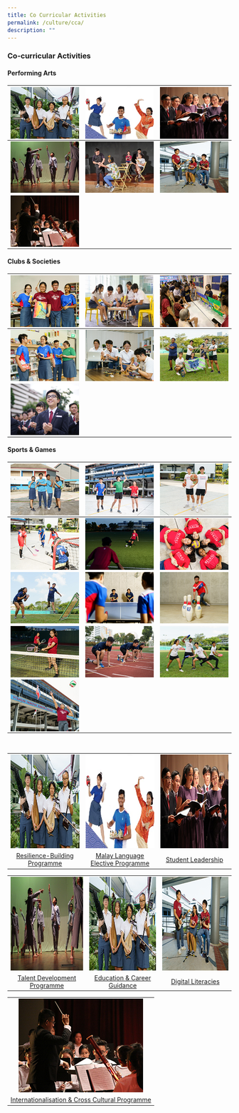 ```yaml
---
title: Co Curricular Activities
permalink: /culture/cca/
description: ""
---
```

### **Co-curricular Activities** 
#### **Performing Arts**

| <a href="/culture/cca/performing-arts/chinese-orchestra/"><img src="/images/CCA/cca1.jpg" align = "center"></a> | <a href="/culture/cca/performing-arts/culture-and-aesthetic-club/"><img src="/images/CCA/cca2.jpg" align = "center"></a> | <a href="/culture/cca/performing-arts/chorale/"><img src="/images/CCA/cca3.jpg" align = "center"></a> |
| --------   | --------     | --------    |
| <a href="/culture/cca/performing-arts/dance/"><img src="/images/CCA/cca4.jpg" align = "center"></a> | <a href="/culture/cca/performing-arts/eldds/"><img src="/images/CCA/cca5.jpg" align = "center"></a> | <a href="/culture/cca/performing-arts/musicians-club/"><img src="/images/CCA/cca6.jpg" align = "center"></a> |
| <a href="/culture/cca/performing-arts/symphonic-band/"><img src="/images/CCA/cca7.jpg" align = "center"></a> |               |               |

#### **Clubs & Societies**

| <a href="/culture/cca/clubs-and-societies/art-and-guitar/club/"><img src="/images/CCA/cca8.jpg" align = "center"></a> | <a href="/culture/cca/clubs-and-societies/class-leaders-council/"><img src="/images/CCA/cca9.jpg" align = "center"></a> | <a href="/culture/cca/clubs-and-societies/interact-club/"><img src="/images/CCA/cca10.jpg" align = "center"></a> |
| --------   | --------     | --------    |
| <a href="/culture/cca/clubs-and-societies/library-council-and-strategy-club/"><img src="/images/CCA/cca11.jpg" align = "center"></a> | <a href="/culture/cca/clubs-and-societies/makers-academy/"><img src="/images/CCA/cca12.jpg" align = "center"></a> | <a href="/culture/cca/clubs-and-societies/outdoor-adventure-club/"><img src="/images/CCA/cca13.jpg" align = "center"></a> |
| <a href="/culture/cca/clubs-and-societies/students-council/"><img src="/images/CCA/cca14.jpg" align = "center"></a> |               |               |


#### **Sports & Games**

| <a href="/culture/cca/sports-and-games/air-weapons/"><img src="/images/CCA/cca15.jpg" align = "center"></a> | <a href="/culture/cca/sports-and-games/badminton/"><img src="/images/CCA/cca16.jpg" align = "center"></a> | <a href="/culture/cca/sports-and-games/basketball/"><img src="/images/CCA/cca17.jpg" align = "center"></a> |
| --------   | --------     | --------    |
| <a href="/culture/cca/sports-and-games/floorball/"><img src="/images/CCA/cca18.jpg" align = "center"></a> | <a href="/culture/cca/sports-and-games/football/"><img src="/images/CCA/cca19.jpg" align = "center"></a> | <a href="/culture/cca/sports-and-games/netball/"><img src="/images/CCA/cca20.jpg" align = "center"></a>|
| <a href="/culture/cca/sports-and-games/modular-sports/"><img src="/images/CCA/cca21.jpg" align = "center"></a> | <a href="/culture/cca/sports-and-games/table-tennis/"><img src="/images/CCA/cca22.jpg" align = "center"></a> | <a href="/culture/cca/sports-and-games/tenpin-bowling/"><img src="/images/CCA/cca23.jpg" align = "center"></a> |
| <a href="/culture/cca/sports-and-games/tennis/"><img src="/images/CCA/cca24.jpg" align = "center"></a> | <a href="/culture/cca/sports-and-games/track-and-field/"><img src="/images/CCA/cca25.jpg" align = "center"></a> | <a href="/culture/cca/sports-and-games/ultimate-frisbee/"><img src="/images/CCA/cca26.jpg" align = "center"></a> |
| <a href="/culture/cca/sports-and-games/volleyball/"><img src="/images/CCA/cca27.jpg" align = "center"></a> |               |               |

<br clear="left" />	
<table>
	<tr>
    <td style= "text-align: center;">
			<a href="/culture/cca/performing-arts/resilience-building-programme/"><img src="/images/CCA/cca1.jpg" style="width:280px; height:210px;"></a>
		</td>
		<td style= "text-align: center;">
			<a href="/culture/cca/performing-arts/malay-language-elective-programme/"><img src="/images/CCA/cca2.jpg" style="width:280px; height:210px;"></a>
		</td>
    <td style= "text-align: center;">
			<a href="/culture/cca/performing-arts/student-leadership/"><img src="/images/CCA/cca3.jpg" style="width:280px; height:210px;"></a>
		</td>
	</tr>
		<tr>
    <td style= "text-align: center;">
			<a href="/culture/cca/performing-arts/resilience-building-programme/">Resilience-Building Programme</a>
</td>
		<td style= "text-align: center;">			
			<a href="/culture/cca/performing-arts/malay-language-elective-programme/">Malay Language Elective Programme</a>
</td>
    <td style= "text-align: center;">
			<a href="/culture/cca/performing-arts/student-leadership/">Student Leadership</a>
		</td>
	</tr>
</table>
<table>
	<tr>
    <td style= "text-align: center;">
			<a href="/culture/cca/performing-arts/talent-development-programme/"><img src="/images/CCA/cca4.jpg" style="width:280px; height:210px;"></a>
		</td>
		<td style= "text-align: center;">
			<a href="/culture/cca/performing-arts/education-and-career-guidance/"><img src="/images/CCA/cca1.jpg" style="width:280px; height:210px;"></a>
		</td>
    <td style= "text-align: center;">
			<a href="/culture/cca/performing-arts/digital-literacies/"><img src="/images/CCA/cca6.jpg" style="width:280px; height:210px;"></a>
		</td>
	</tr>
		<tr>
    <td style= "text-align: center;">
			<a href="/culture/cca/performing-arts/talent-development-programme/">Talent Development Programme</a>
</td>
		<td style= "text-align: center;">			
			<a href="/culture/cca/performing-arts/education-and-career-guidance/">Education & Career Guidance</a>
</td>
    <td style= "text-align: center;">
			<a href="/culture/cca/performing-arts/digital-literacies/">Digital Literacies</a>
		</td>
	</tr>
</table>
<table>
	<tr>
    <td style= "text-align: center;">
			<a href="/culture/cca/performing-arts/internationalisation-and-cross-cultural-programme/"><img src="/images/CCA/cca7.jpg" style="width:280px; height:210px;"></a>
		</td>
	</tr>
		<tr>
    <td style= "text-align: center;">
			<a href="/culture/cca/performing-arts/internationalisation-and-cross-cultural-programme/">Internationalisation & Cross Cultural Programme</a>
		</td>
	</tr>
</table>